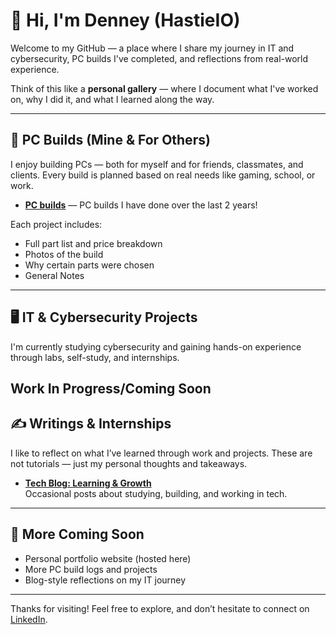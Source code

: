 # 👋 Hi, I'm Denney (HastieIO)

Welcome to my GitHub — a place where I share my journey in IT and cybersecurity, PC builds I've completed, and reflections from real-world experience.

Think of this like a **personal gallery** — where I document what I've worked on, why I did it, and what I learned along the way.

---

## 🔧 PC Builds (Mine & For Others)

I enjoy building PCs — both for myself and for friends, classmates, and clients. Every build is planned based on real needs like gaming, school, or work.

- **[PC builds](https://github.com/HastieIO/gaming-pc-builds)** — PC builds I have done over the last 2 years!

Each project includes:
- Full part list and price breakdown
- Photos of the build
- Why certain parts were chosen
- General Notes

---

## 🖥️ IT & Cybersecurity Projects

I'm currently studying cybersecurity and gaining hands-on experience through labs, self-study, and internships.

**Work In Progress/Coming Soon**
---

## ✍️ Writings & Internships

I like to reflect on what I’ve learned through work and projects. These are not tutorials — just my personal thoughts and takeaways.


- **[Tech Blog: Learning & Growth](https://github.com/HastieIO/writings)**  
  Occasional posts about studying, building, and working in tech.

---

## 🔗 More Coming Soon
- Personal portfolio website (hosted here)
- More PC build logs and projects
- Blog-style reflections on my IT journey

---

Thanks for visiting! Feel free to explore, and don’t hesitate to connect on [LinkedIn](https://www.linkedin.com/in/denney-t-167546261/).


